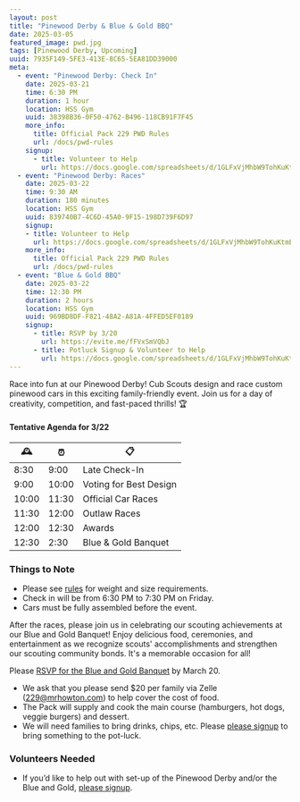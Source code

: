```yaml
---
layout: post
title: "Pinewood Derby & Blue & Gold BBQ"
date: 2025-03-05
featured_image: pwd.jpg
tags: [Pinewood Derby, Upcoming]
uuid: 7935F149-5FE3-413E-8C65-5EA81DD39000
meta:
  - event: "Pinewood Derby: Check In"
    date: 2025-03-21
    time: 6:30 PM
    duration: 1 hour
    location: HSS Gym
    uuid: 38398B36-0F50-4762-B496-118CB91F7F45
    more_info:
      title: Official Pack 229 PWD Rules
      url: /docs/pwd-rules
    signup:
      - title: Volunteer to Help
        url: https://docs.google.com/spreadsheets/d/1GLFxVjMhbW9TohKuKtmEWGdryNIADK4OD0me7eoGEb4/edit?gid=1345834128#gid=1345834128
  - event: "Pinewood Derby: Races"
    date: 2025-03-22
    time: 9:30 AM
    duration: 180 minutes
    location: HSS Gym
    uuid: 839740B7-4C6D-45A0-9F15-198D739F6D97
    signup:
    - title: Volunteer to Help
      url: https://docs.google.com/spreadsheets/d/1GLFxVjMhbW9TohKuKtmEWGdryNIADK4OD0me7eoGEb4/edit?gid=1345834128#gid=1345834128
    more_info:
      title: Official Pack 229 PWD Rules
      url: /docs/pwd-rules
  - event: "Blue & Gold BBQ"
    date: 2025-03-22
    time: 12:30 PM
    duration: 2 hours
    location: HSS Gym
    uuid: 969BD8DF-F821-48A2-A81A-4FFED5EF0189
    signup:
      - title: RSVP by 3/20
        url: https://evite.me/fFVxSmVQbJ
      - title: Potluck Signup & Volunteer to Help
        url: https://docs.google.com/spreadsheets/d/1GLFxVjMhbW9TohKuKtmEWGdryNIADK4OD0me7eoGEb4/edit?gid=0#gid=0
---
```


Race into fun at our Pinewood Derby! Cub Scouts design and race custom pinewood cars in this exciting family-friendly event. Join us for a day of creativity, competition, and fast-paced thrills! 🏆

#### Tentative Agenda for 3/22

| 🕰️ | ⏰ | 📋 |
| ----- | - | - |
| 8:30  | 9:00  | Late Check-In |
| 9:00  | 10:00 | Voting for Best Design |
| 10:00 | 11:30 | Official Car Races |
| 11:30 | 12:00 | Outlaw Races |
| 12:00 | 12:30 | Awards |
| 12:30 | 2:30  | Blue & Gold Banquet |

### Things to Note

 * Please see [rules](/docs/pwd-rules) for weight and size requirements.
 * Check in will be from 6:30 PM to 7:30 PM on Friday.
 * Cars must be fully assembled before the event.

After the races, please join us in celebrating our scouting achievements at our Blue and Gold Banquet! Enjoy delicious food, ceremonies, and entertainment as we recognize scouts' accomplishments and strengthen our scouting community bonds. It's a memorable occasion for all!

Please [RSVP for the Blue and Gold Banquet](https://evite.me/fFVxSmVQbJ) by March 20.

* We ask that you please send $20 per family via Zelle (229@mrhowton.com) to help cover the cost of food.
* The Pack will supply and cook the main course (hamburgers, hot dogs, veggie burgers) and dessert.
* We will need families to bring drinks, chips, etc. Please [please signup](https://docs.google.com/spreadsheets/d/1GLFxVjMhbW9TohKuKtmEWGdryNIADK4OD0me7eoGEb4/edit?gid=0#gid=0) to bring something to the pot-luck.

### Volunteers Needed

* If you’d like to help out with set-up of the Pinewood Derby and/or the Blue and Gold, [please signup](https://docs.google.com/spreadsheets/d/1GLFxVjMhbW9TohKuKtmEWGdryNIADK4OD0me7eoGEb4/edit?gid=1345834128#gid=1345834128).

